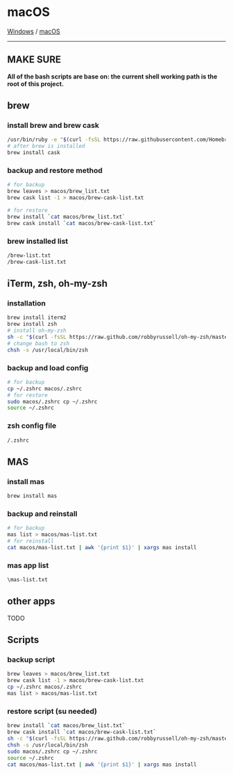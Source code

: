 # macOS

[Windows](https://github.com/aoitechs/my-app-list/tree/master/windows) / [macOS](#macos)

---

## MAKE SURE

**All of the bash scripts are base on: the current shell working path is the root of this project.**

## brew

### install brew and brew cask

```bash
/usr/bin/ruby -e "$(curl -fsSL https://raw.githubusercontent.com/Homebrew/install/master/install)"
# after brew is installed
brew install cask
```

### backup and restore method

```bash
# for backup
brew leaves > macos/brew_list.txt
brew cask list -1 > macos/brew-cask-list.txt

# for restore
brew install `cat macos/brew_list.txt`
brew cask install `cat macos/brew-cask-list.txt`
```

### brew installed list

```txt
/brew-list.txt
/brew-cask-list.txt
```

## iTerm, zsh, oh-my-zsh

### installation

```bash
brew install iterm2
brew install zsh
# install oh-my-zsh
sh -c "$(curl -fsSL https://raw.github.com/robbyrussell/oh-my-zsh/master/tools/install.sh)"
# change bash to zsh
chsh -s /usr/local/bin/zsh
```

### backup and load config

```bash
# for backup
cp ~/.zshrc macos/.zshrc
# for restore
sudo macos/.zshrc cp ~/.zshrc
source ~/.zshrc
```

### zsh config file

```txt
/.zshrc
```

## MAS

### install mas

```bash
brew install mas
```

### backup and reinstall

```bash
# for backup
mas list > macos/mas-list.txt
# for reinstall
cat macos/mas-list.txt | awk '{print $1}' | xargs mas install
```

### mas app list

```txt
\mas-list.txt
```

## other apps

TODO

## Scripts

### backup script

```bash
brew leaves > macos/brew_list.txt
brew cask list -1 > macos/brew-cask-list.txt
cp ~/.zshrc macos/.zshrc
mas list > macos/mas-list.txt
```

### restore script (su needed)

```bash
brew install `cat macos/brew_list.txt`
brew cask install `cat macos/brew-cask-list.txt`
sh -c "$(curl -fsSL https://raw.github.com/robbyrussell/oh-my-zsh/master/tools/install.sh)"
chsh -s /usr/local/bin/zsh
sudo macos/.zshrc cp ~/.zshrc
source ~/.zshrc
cat macos/mas-list.txt | awk '{print $1}' | xargs mas install
```